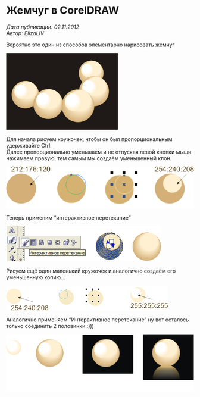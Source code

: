 # Жемчуг в CorelDRAW

_Дата публикации: 02.11.2012  
Автор: ElizaLIV_

Вероятно это один из способов элементарно нарисовать жемчуг

![Жемчуг в CorelDRAW](1.png)

Для начала рисуем кружочек, чтобы он был пропорциональным удерживайте Ctrl.  
Далее пропорционально уменьшаем и не отпуская левой кнопки мыши нажимаем правую, тем самым мы создаём уменьшенный клон.

![Жемчуг в CorelDRAW](2.png)

Теперь применим “интерактивное перетекание”

![Жемчуг в CorelDRAW](3.png)

Рисуем ещё один маленький кружочек и аналогично создаём его уменьшенную копию...

![Жемчуг в CorelDRAW](4.png)

Аналогично применяем “Интерактивное перетекание” ну вот осталось только соединить 2 половинки :)))

![Жемчуг в CorelDRAW](5.png)